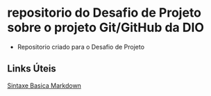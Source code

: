 # repositorio do Desafio de Projeto sobre o projeto Git/GitHub da DIO
- Repositorio criado para o Desafio de Projeto

## Links Úteis
[Sintaxe Basica Markdown](https://www.markdownguide.org/basic-syntax/)

